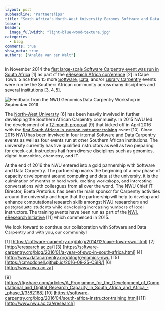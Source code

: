 ```yaml
---
layout: post
subheadline: "Partnerships"
title: "South Africa's North-West University Becomes Software and Data Carpentry’s first African Partner"
teaser:
header:
  image_fullwidth: "light-blue-wood-texture.jpg"
categories:
  - blog
comments: true
show_meta: true
authors: ["Anelda van der Walt"]
---
```


In November 2014 the [first large-scale Software Carpentry event was run in South Africa](https://software-carpentry.org/blog/2014/12/cape-town-swc.html) [1] as part of the [eResearch Africa conference](http://eresearch.ac.za/) [2] in Cape Town.  Since then 15 more [Software]( https://software-carpentry.org/blog/2016/01/a-year-of-swc-in-south-africa.html), [Data](http://www.datacarpentry.org/blog/genomics-nwu/), and/or [Library Carpentry](https://cmacdonell.github.io/2016-08-25-CSIR/) events were run by the Southern African community across many disciplines and several institutions [3, 4, 5].

![Feedback from the NWU Genomics Data Carpentry Workshop in September 2016]({{site.baseurl}}/_posts/2017/01/Feedback-SA-DC-Genomics.png)

The [North-West University](http://www.nwu.ac.za) [6] has been heavily involved in further developing the Southern African Carpentry community. In 2015 NWU led the development of a [12-month proposal](https://figshare.com/articles/A_Programme_for_the_Development_of_Computational_and_Digital_Research_Capacity_in_South_Africa_and_Africa_-_phase_1/3382168) [9] that kicked off in April 2016 with the [first South African in-person instructor training](https://software-carpentry.org/blog/2016/04/south-africa-instructor-training.html) event [10]. Since 2015 NWU has been involved in four internal Software and Data Carpentry events as well as four events run at other Southern African institutions. The university currently has five qualified instructors as well as two preparing for check-out. Instructors hail from diverse disciplines such as genomics, digital humanities, chemistry, and IT.

At the end of 2016 the NWU entered into a gold partnership with Software and Data Carpentry.  The partnership marks the beginning of a new phase of capacity development around computing and data at the university, it is the culmination of months of hard work, exciting workshops, and interesting conversations with colleagues from all over the world.  The NWU Chief IT Director, Boeta Pretorius, has been the main sponsor for Carpentry activities around the university and hope that the partnership will help to develop and enhance computational research skills amongst NWU researchers and postgraduate students while developing increasing numbers of local instructors. The training events have been run as part of the [NWU eResearch Initiative](http://www.nwu.ac.za/eresearch) [11] which commenced in 2015.

We look forward to continue our collaboration with Software and Data Carpentry and with you, our community!

[1] [https://software-carpentry.org/blog/2014/12/cape-town-swc.html]
[2] [http://eresearch.ac.za/]
[3] [https://software-carpentry.org/blog/2016/01/a-year-of-swc-in-south-africa.html]
[4] [http://www.datacarpentry.org/blog/genomics-nwu/]
[5] [https://cmacdonell.github.io/2016-08-25-CSIR/]
[6] [http://www.nwu.ac.za]

[9] [https://figshare.com/articles/A_Programme_for_the_Development_of_Computational_and_Digital_Research_Capacity_in_South_Africa_and_Africa_-_phase_1/3382168]
[10] [https://software-carpentry.org/blog/2016/04/south-africa-instructor-training.html]
[11] [http://www.nwu.ac.za/eresearch]
